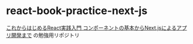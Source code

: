 # react-book-practice-next-js

[これからはじめるReact実践入門 コンポーネントの基本からNext.jsによるアプリ開発まで](https://amzn.asia/d/89DSACO) の勉強用リポジトリ
